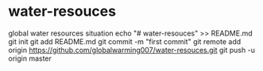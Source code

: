 # water-resouces
global water resources situation
echo "# water-resouces" >> README.md
git init
git add README.md
git commit -m "first commit"
git remote add origin https://github.com/globalwarming007/water-resouces.git
git push -u origin master
